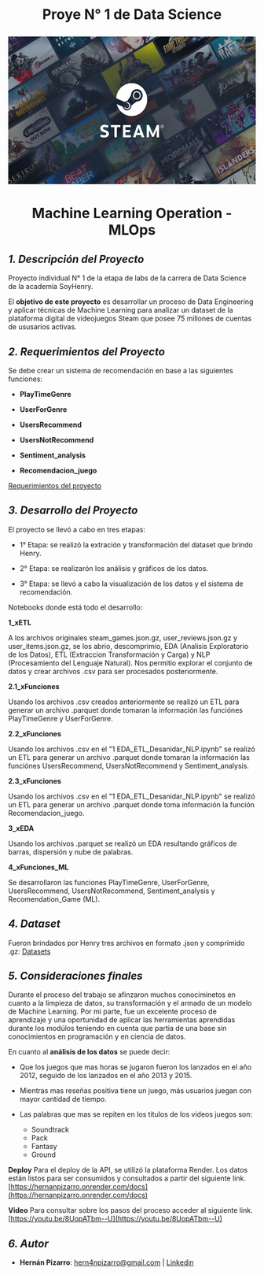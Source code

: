 #  **<p align="center"> Proye N° 1 de Data Science</p>** 

<img src="5_Imagenes\juegossteam.jpg" width="1010" height="300">

# <p align="center">Machine Learning Operation - MLOps</p>


## *1. Descripción del Proyecto*

Proyecto individual N° 1 de la etapa de labs de la carrera de Data Science de la academia SoyHenry.

El **objetivo de este proyecto** es desarrollar un proceso de Data Engineering y aplicar técnicas de Machine Learning para analizar un dataset de la plataforma digital de videojuegos Steam que posee 75 millones de cuentas de ususarios activas.

## *2. Requerimientos del Proyecto*

Se debe crear un sistema de recomendación en base a las siguientes funciones:

- **PlayTimeGenre**

- **UserForGenre**

- **UsersRecommend**

- **UsersNotRecommend**

- **Sentiment_analysis**
 
- **Recomendacion_juego**

[Requerimientos del proyecto](https://github.com/soyHenry/PI_ML_OPS/tree/PT)

## *3. Desarrollo del Proyecto*

El proyecto se llevó a cabo en tres etapas:

- 1° Etapa: se realizó la extración y transformación del dataset que brindo Henry.

- 2° Etapa: se realizarón los análisis y gráficos de los datos.

- 3° Etapa: se llevó a cabo la visualización de los datos y el sistema de recomendación.

Notebooks donde está todo el desarrollo:

**1_xETL**

A los archivos originales steam_games.json.gz, user_reviews.json.gz y user_items.json.gz, se los abrio, descomprimio, EDA (Analisis Exploratorio de los Datos), ETL (Extraccion Transformación y Carga) y NLP (Procesamiento del Lenguaje Natural). Nos permitio explorar el conjunto de datos y crear archivos .csv para ser procesados posteriormente. 

**2.1_xFunciones**

Usando los archivos .csv creados anteriormente se realizó un ETL para generar un archivo .parquet donde tomaran la información las funciónes PlayTimeGenre y UserForGenre.

**2.2_xFunciones**

Usando los archivos .csv  en el "1 EDA_ETL_Desanidar_NLP.ipynb" se realizó un ETL para generar un archivo .parquet donde tomaran la información las funciónes UsersRecommend, UsersNotRecommend y Sentiment_analysis.

**2.3_xFunciones**

Usando los archivos .csv  en el "1 EDA_ETL_Desanidar_NLP.ipynb" se realizó un ETL para generar un archivo .parquet donde toma información la función Recomendacion_juego.

**3_xEDA**

Usando los archivos .parquet se realizó un EDA resultando gráficos de barras, dispersión y nube de palabras.

**4_xFunciones_ML**

Se desarrollaron las funciones PlayTimeGenre, UserForGenre, UsersRecommend, UsersNotRecommend, Sentiment_analysis y Recomendation_Game (ML).


## *4. Dataset*

Fueron brindados por Henry tres archivos en formato .json y comprimido .gz:
[Datasets](https://drive.google.com/drive/folders/1HqBG2-sUkz_R3h1dZU5F2uAzpRn7BSpj)

## *5. Consideraciones finales*

Durante el proceso del trabajo se afinzaron muchos conociminetos en cuanto a la limpieza de datos, su transformación y el armado de un modelo de Machine Learning. Por mi parte, fue un excelente proceso de aprendizaje y una oportunidad de aplicar las herramientas aprendidas durante los modúlos teniendo en cuenta que partia de una base sin conocimientos en programación y en ciencia de datos.

En cuanto al **análisis de los datos** se puede decir: 

- Que los juegos que mas horas se jugaron fueron los lanzados en el año 2012, seguido de los lanzados en el año 2013 y 2015.

- Mientras mas reseñas positiva tiene un juego, más usuarios juegan con mayor cantidad de tiempo.

- Las palabras que mas se repiten en los títulos de los videos juegos son:

   - Soundtrack
   - Pack
   - Fantasy
   - Ground


**Deploy**
Para el deploy de la API, se utilizó la plataforma Render. Los datos están listos para ser consumidos y consultados a partir del siguiente link. [https://hernanpizarro.onrender.com/docs](https://hernanpizarro.onrender.com/docs)

**Video**
Para consultar sobre los pasos del proceso acceder al siguiente link. [https://youtu.be/8UopATbm--U](https://youtu.be/8UopATbm--U)


## *6. Autor*

- **Hernán Pizarro**: hern4npizarro@gmail.com | [Linkedin](https://www.linkedin.com/in/hern%C3%A1n-pizarro-683679268/)
